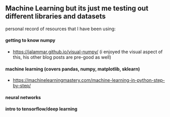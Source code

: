 ## Machine Learning but its just me testing out different libraries and datasets
personal record of resources that I have been using:
#### getting to know numpy
- https://jalammar.github.io/visual-numpy/ (i enjoyed the visual aspect of this, his other blog posts are pre-good as well)

#### machine learning (covers pandas, numpy, matplotlib, sklearn)
- https://machinelearningmastery.com/machine-learning-in-python-step-by-step/


#### neural networks


#### intro to tensorflow/deep learning
